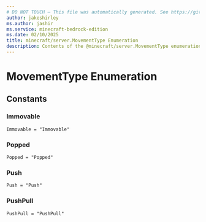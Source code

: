 ```yaml
---
# DO NOT TOUCH — This file was automatically generated. See https://github.com/mojang/minecraftapidocsgenerator to modify descriptions, examples, etc.
author: jakeshirley
ms.author: jashir
ms.service: minecraft-bedrock-edition
ms.date: 02/10/2025
title: minecraft/server.MovementType Enumeration
description: Contents of the @minecraft/server.MovementType enumeration.
---
```

# MovementType Enumeration

## Constants
### **Immovable**
`Immovable = "Immovable"`
### **Popped**
`Popped = "Popped"`
### **Push**
`Push = "Push"`
### **PushPull**
`PushPull = "PushPull"`

